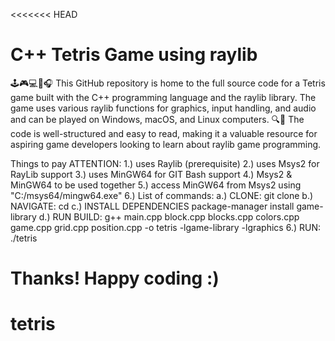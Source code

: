 <<<<<<< HEAD
# C++ Tetris Game using raylib

🕹️🎮💻🎨🎧  This GitHub repository is home to the full source code for a Tetris game built with the C++ programming language and the raylib library. The game uses various raylib functions for graphics, input handling, and audio and can be played on Windows, macOS, and Linux computers. 🔍📖 The code is well-structured and easy to read, making it a valuable resource for aspiring game developers looking to learn about raylib game programming.

Things to pay ATTENTION:
  1.) uses Raylib (prerequisite)
  2.) uses Msys2 for RayLib support
  3.) uses MinGW64 for GIT Bash support
  4.) Msys2 & MinGW64 to be used together
  5.) access MinGW64 from Msys2 using "C:/msys64/mingw64.exe"
  6.) List of commands:
          a.) CLONE: git clone <repository-url>
          b.) NAVIGATE: cd <project-directory>
          c.) INSTALL DEPENDENCIES package-manager install game-library
          d.) RUN BUILD: g++ main.cpp block.cpp blocks.cpp colors.cpp game.cpp grid.cpp position.cpp -o tetris -lgame-library -lgraphics
          6.) RUN: ./tetris

Thanks! Happy coding :)
=======
# tetris
>>>>>>>